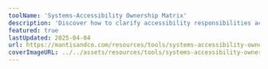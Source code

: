 ```yaml
---
toolName: 'Systems-Accessibility Ownership Matrix'
description: 'Discover how to clarify accessibility responsibilities across product teams with the Systems-Accessibility Ownership Matrix.'
featured: true
lastUpdated: 2025-04-04
url: https://mantisandco.com/resources/tools/systems-accessibility-ownership-matrix
coverImageURL: ../../assets/resources/tools/systems-accessibility-ownership-matrix.png
---
```

